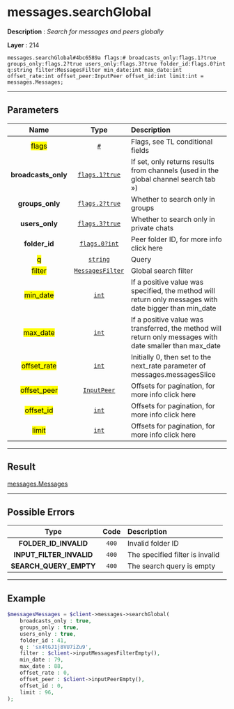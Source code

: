 # messages.searchGlobal

**Description** : *Search for messages and peers globally*

**Layer** : 214

```tl
messages.searchGlobal#4bc6589a flags:# broadcasts_only:flags.1?true groups_only:flags.2?true users_only:flags.3?true folder_id:flags.0?int q:string filter:MessagesFilter min_date:int max_date:int offset_rate:int offset_peer:InputPeer offset_id:int limit:int = messages.Messages;
```

---

## Parameters

| Name | Type | Description |
| :---: | :---: | :--- |
| <mark>flags</mark> | [`#`](type/#) | Flags, see TL conditional fields |
| **broadcasts_only** | [`flags.1?true`](type/true) | If set, only returns results from channels (used in the global channel search tab ») |
| **groups_only** | [`flags.2?true`](type/true) | Whether to search only in groups |
| **users_only** | [`flags.3?true`](type/true) | Whether to search only in private chats |
| **folder_id** | [`flags.0?int`](type/int) | Peer folder ID, for more info click here |
| <mark>q</mark> | [`string`](type/string) | Query |
| <mark>filter</mark> | [`MessagesFilter`](type/MessagesFilter) | Global search filter |
| <mark>min_date</mark> | [`int`](type/int) | If a positive value was specified, the method will return only messages with date bigger than min_date |
| <mark>max_date</mark> | [`int`](type/int) | If a positive value was transferred, the method will return only messages with date smaller than max_date |
| <mark>offset_rate</mark> | [`int`](type/int) | Initially 0, then set to the next_rate parameter of messages.messagesSlice |
| <mark>offset_peer</mark> | [`InputPeer`](type/InputPeer) | Offsets for pagination, for more info click here |
| <mark>offset_id</mark> | [`int`](type/int) | Offsets for pagination, for more info click here |
| <mark>limit</mark> | [`int`](type/int) | Offsets for pagination, for more info click here |

---

## Result

[messages.Messages](type/messages.Messages)

---

## Possible Errors

| Type | Code | Description |
| :---: | :---: | :--- |
| **FOLDER_ID_INVALID** | `400` | Invalid folder ID |
| **INPUT_FILTER_INVALID** | `400` | The specified filter is invalid |
| **SEARCH_QUERY_EMPTY** | `400` | The search query is empty |

---

## Example

```php
$messagesMessages = $client->messages->searchGlobal(
	broadcasts_only : true,
	groups_only : true,
	users_only : true,
	folder_id : 41,
	q : 'sx4tGJ1j8VU7iZu9',
	filter : $client->inputMessagesFilterEmpty(),
	min_date : 79,
	max_date : 88,
	offset_rate : 0,
	offset_peer : $client->inputPeerEmpty(),
	offset_id : 0,
	limit : 96,
);
```
